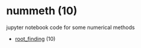 # nummeth (10)
jupyter notebook code for some numerical methods

+ [root_finding](root_finding/README.md) (10)
